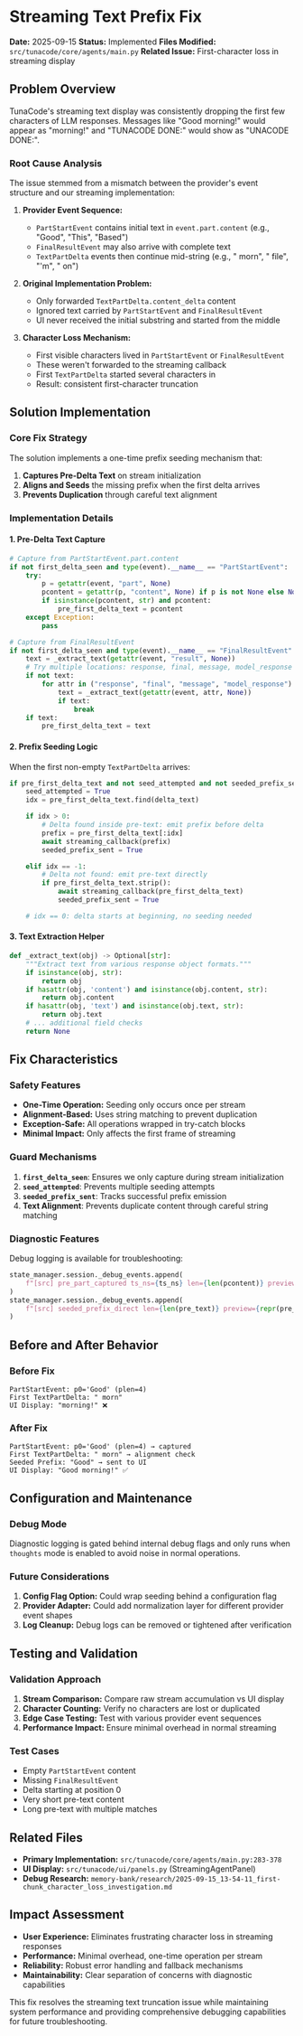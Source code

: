 # Streaming Text Prefix Fix

**Date:** 2025-09-15
**Status:** Implemented
**Files Modified:** `src/tunacode/core/agents/main.py`
**Related Issue:** First-character loss in streaming display

## Problem Overview

TunaCode's streaming text display was consistently dropping the first few characters of LLM responses. Messages like "Good morning!" would appear as "morning!" and "TUNACODE DONE:" would show as "UNACODE DONE:".

### Root Cause Analysis

The issue stemmed from a mismatch between the provider's event structure and our streaming implementation:

1. **Provider Event Sequence:**
   - `PartStartEvent` contains initial text in `event.part.content` (e.g., "Good", "This", "Based")
   - `FinalResultEvent` may also arrive with complete text
   - `TextPartDelta` events then continue mid-string (e.g., " morn", " file", "'m", " on")

2. **Original Implementation Problem:**
   - Only forwarded `TextPartDelta.content_delta` content
   - Ignored text carried by `PartStartEvent` and `FinalResultEvent`
   - UI never received the initial substring and started from the middle

3. **Character Loss Mechanism:**
   - First visible characters lived in `PartStartEvent` or `FinalResultEvent`
   - These weren't forwarded to the streaming callback
   - First `TextPartDelta` started several characters in
   - Result: consistent first-character truncation

## Solution Implementation

### Core Fix Strategy

The solution implements a one-time prefix seeding mechanism that:

1. **Captures Pre-Delta Text** on stream initialization
2. **Aligns and Seeds** the missing prefix when the first delta arrives
3. **Prevents Duplication** through careful text alignment

### Implementation Details

#### 1. Pre-Delta Text Capture

```python
# Capture from PartStartEvent.part.content
if not first_delta_seen and type(event).__name__ == "PartStartEvent":
    try:
        p = getattr(event, "part", None)
        pcontent = getattr(p, "content", None) if p is not None else None
        if isinstance(pcontent, str) and pcontent:
            pre_first_delta_text = pcontent
    except Exception:
        pass

# Capture from FinalResultEvent
if not first_delta_seen and type(event).__name__ == "FinalResultEvent":
    text = _extract_text(getattr(event, "result", None))
    # Try multiple locations: response, final, message, model_response
    if not text:
        for attr in ("response", "final", "message", "model_response"):
            text = _extract_text(getattr(event, attr, None))
            if text:
                break
    if text:
        pre_first_delta_text = text
```

#### 2. Prefix Seeding Logic

When the first non-empty `TextPartDelta` arrives:

```python
if pre_first_delta_text and not seed_attempted and not seeded_prefix_sent:
    seed_attempted = True
    idx = pre_first_delta_text.find(delta_text)

    if idx > 0:
        # Delta found inside pre-text: emit prefix before delta
        prefix = pre_first_delta_text[:idx]
        await streaming_callback(prefix)
        seeded_prefix_sent = True

    elif idx == -1:
        # Delta not found: emit pre-text directly
        if pre_first_delta_text.strip():
            await streaming_callback(pre_first_delta_text)
            seeded_prefix_sent = True

    # idx == 0: delta starts at beginning, no seeding needed
```

#### 3. Text Extraction Helper

```python
def _extract_text(obj) -> Optional[str]:
    """Extract text from various response object formats."""
    if isinstance(obj, str):
        return obj
    if hasattr(obj, 'content') and isinstance(obj.content, str):
        return obj.content
    if hasattr(obj, 'text') and isinstance(obj.text, str):
        return obj.text
    # ... additional field checks
    return None
```

## Fix Characteristics

### Safety Features

- **One-Time Operation:** Seeding only occurs once per stream
- **Alignment-Based:** Uses string matching to prevent duplication
- **Exception-Safe:** All operations wrapped in try-catch blocks
- **Minimal Impact:** Only affects the first frame of streaming

### Guard Mechanisms

1. **`first_delta_seen`**: Ensures we only capture during stream initialization
2. **`seed_attempted`**: Prevents multiple seeding attempts
3. **`seeded_prefix_sent`**: Tracks successful prefix emission
4. **Text Alignment**: Prevents duplicate content through careful string matching

### Diagnostic Features

Debug logging is available for troubleshooting:

```python
state_manager.session._debug_events.append(
    f"[src] pre_part_captured ts_ns={ts_ns} len={len(pcontent)} preview={repr(pcontent[:20])}"
)
state_manager.session._debug_events.append(
    f"[src] seeded_prefix_direct len={len(pre_text)} preview={repr(pre_text)}"
)
```

## Before and After Behavior

### Before Fix

```text
PartStartEvent: p0='Good' (plen=4)
First TextPartDelta: " morn"
UI Display: "morning!" ❌
```

### After Fix

```text
PartStartEvent: p0='Good' (plen=4) → captured
First TextPartDelta: " morn" → alignment check
Seeded Prefix: "Good" → sent to UI
UI Display: "Good morning!" ✅
```

## Configuration and Maintenance

### Debug Mode

Diagnostic logging is gated behind internal debug flags and only runs when `thoughts` mode is enabled to avoid noise in normal operations.

### Future Considerations

1. **Config Flag Option:** Could wrap seeding behind a configuration flag
2. **Provider Adapter:** Could add normalization layer for different provider event shapes
3. **Log Cleanup:** Debug logs can be removed or tightened after verification

## Testing and Validation

### Validation Approach

1. **Stream Comparison:** Compare raw stream accumulation vs UI display
2. **Character Counting:** Verify no characters are lost or duplicated
3. **Edge Case Testing:** Test with various provider event sequences
4. **Performance Impact:** Ensure minimal overhead in normal streaming

### Test Cases

- Empty `PartStartEvent` content
- Missing `FinalResultEvent`
- Delta starting at position 0
- Very short pre-text content
- Long pre-text with multiple matches

## Related Files

- **Primary Implementation:** `src/tunacode/core/agents/main.py:283-378`
- **UI Display:** `src/tunacode/ui/panels.py` (StreamingAgentPanel)
- **Debug Research:** `memory-bank/research/2025-09-15_13-54-11_first-chunk_character_loss_investigation.md`

## Impact Assessment

- **User Experience:** Eliminates frustrating character loss in streaming responses
- **Performance:** Minimal overhead, one-time operation per stream
- **Reliability:** Robust error handling and fallback mechanisms
- **Maintainability:** Clear separation of concerns with diagnostic capabilities

This fix resolves the streaming text truncation issue while maintaining system performance and providing comprehensive debugging capabilities for future troubleshooting.
